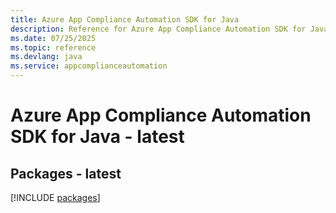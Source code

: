 ```yaml
---
title: Azure App Compliance Automation SDK for Java
description: Reference for Azure App Compliance Automation SDK for Java
ms.date: 07/25/2025
ms.topic: reference
ms.devlang: java
ms.service: appcomplianceautomation
---
```

# Azure App Compliance Automation SDK for Java - latest
## Packages - latest
[!INCLUDE [packages](app-compliance-automation-index.md)]